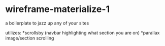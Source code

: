 # wireframe-materialize-1

a boilerplate to jazz up any of your sites

utilizes:
*scrollsby (navbar highlighting what section you are on)
*parallax image/section scrolling

